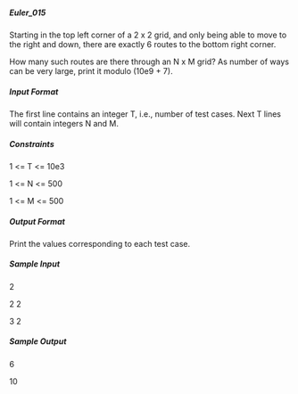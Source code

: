 ##### Euler_015
Starting in the top left corner of a 2 x 2 grid, and only being able to move to the right and down, there are exactly 6 routes to the bottom right corner.

How many such routes are there through an N x M grid? As number of ways can be very large, print it modulo (10e9 + 7).

##### Input Format

The first line contains an integer T, i.e., number of test cases.
Next T lines will contain integers N and M.

##### Constraints

1 <= T <= 10e3

1 <= N <= 500

1 <= M <= 500

##### Output Format

Print the values corresponding to each test case.

##### Sample Input

2

2 2

3 2

##### Sample Output

6

10